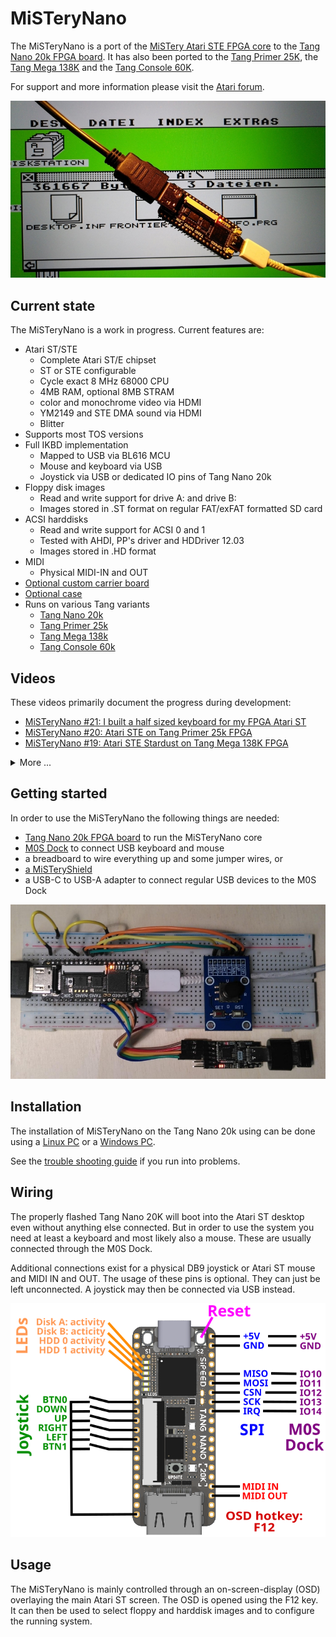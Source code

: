 # MiSTeryNano

The MiSTeryNano is a port of the
[MiSTery Atari STE FPGA core](https://github.com/gyurco/MiSTery) to the
[Tang Nano 20k FPGA board](https://wiki.sipeed.com/nano20k). It has
also been ported to the [Tang Primer 25K](TANG_PRIMER_25K.md), the [Tang Mega 138K](TANG_MEGA_138K.md) and the [Tang Console 60K](TANG_CONSOLE_60K.md).

For support and more information please visit the [Atari forum](https://www.atari-forum.com/viewtopic.php?p=457209).

![MiSTeryNano photo](images/misterynano.jpeg)

## Current state

The MiSTeryNano is a work in progress. Current features are:

  * Atari ST/STE
    * Complete Atari ST/E chipset
    * ST or STE configurable
    * Cycle exact 8 MHz 68000 CPU
    * 4MB RAM, optional 8MB STRAM
    * color and monochrome video via HDMI
    * YM2149 and STE DMA sound via HDMI
    * Blitter
  * Supports most TOS versions
  * Full IKBD implementation
    * Mapped to USB via BL616 MCU
    * Mouse and keyboard via USB
    * Joystick via USB or dedicated IO pins of Tang Nano 20k
  * Floppy disk images
    * Read and write support for drive A: and drive B:
    * Images stored in .ST format on regular FAT/exFAT formatted SD card
  * ACSI harddisks
    * Read and write support for ACSI 0 and 1
    * Tested with AHDI, PP's driver and HDDriver 12.03
    * Images stored in .HD format
  * MIDI
    * Physical MIDI-IN and OUT
  * [Optional custom carrier board](board/misteryshield20k/)
  * [Optional case](https://github.com/prcoder-1/MiSTeryNano-Case)
  * Runs on various Tang variants
    * [Tang Nano 20k](https://wiki.sipeed.com/nano20k)
    * [Tang Primer 25k](TANG_PRIMER_25K.md)
    * [Tang Mega 138k](TANG_MEGA_138K.md)
    * [Tang Console 60k](TANG_CONSOLE_60K.md)	

## Videos

These videos primarily document the progress during development:

  * [MiSTeryNano #21: I built a half sized keyboard for my FPGA Atari ST](https://youtube.com/shorts/clQujxjdr9I)
  * [MiSTeryNano #20: Atari STE on Tang Primer 25k FPGA](https://youtube.com/shorts/i-hUT1_UNOY)
  * [MiSTeryNano #19: Atari STE Stardust on Tang Mega 138K FPGA](https://youtube.com/shorts/CI1L_LBodlw)

<details><summary>More ...</summary>
<ul>
  <li><a href="https://youtube.com/shorts/_D7Gc8IL2GA">MiSTeryNano #18: Cheap RGB LCD for Atari ST in FPGA</a></li>
  <li><a href="https://youtube.com/shorts/qh_TCCgo1xY">MiSTeryNano #17: C64 on Tang Nano 20K</a></li>
  <li><a href="https://youtube.com/shorts/IOfeoJvnrmE">MiSTeryNano #16: Atari ST MIDI Space Quest 3 on Roland MT32</a></li>
  <li><a href="https://youtube.com/shorts/-kPpSlpkzvA">MiSTeryNano #15: Power Without the Price: The Tang Nano 20k is the cheapest Atari ST</a></li>
  <li><a href="https://youtube.com/shorts/w8RZCzeMpiw">MiSTeryNano #14: Cubase MIDI audio replay with Atari ST FPGA and SAM2695</a></li>
  <li><a href="https://youtube.com/shorts/o6ABtje7zZ8">MiSTeryNano #13: Atari ST in Tang Nano 20k FPGA running Cubase 3 from Harddisk image</a></li>
  <li><a href="https://youtube.com/shorts/UPiLkYA_o0o">MiSTeryNano #12: Atari ST first boot from virtual hard disk</a></li>
  <li><a href="https://youtube.com/shorts/NP1EnRj4Fk0">MiSTeryNano #11: Advanced SD card for FPGA Atari ST</a></li>
  <li><a href="https://youtube.com/shorts/zsHYcolqtpc">MiSTeryNano #10: New OSD for the FPGA Atari ST</a></li>
  <li><a href="https://youtube.com/shorts/bP5gK3nmv-o">MiSTeryNano #9: Tang Nano 20k as USB host</a></li>
  <li><a href="https://youtube.com/shorts/jjps1x1NjhE">MiSTeryNano #8: Atari ST with USB keyboard and touchpad</a></li>
  <li><a href="https://youtube.com/shorts/Ud1P1vE5j84">MiSTeryNano #7: Tang Nano 20k running Atari ST Oxyd2</a></li>
  <li><a href="https://youtube.com/shorts/EXPfdhlpuFI">MiSTeryNano #6: B.I.G. DEMO</a></li>
  <li><a href="https://youtube.com/shorts/xJHF-LlaHFo">MiSTeryNano #5: Playing Atari ST Frontier</a></li>
  <li><a href="https://youtube.com/shorts/FfL01D0Zg0o">MiSTeryNano #4: Drives and Blitter</a></li>
  <li><a href="https://youtube.com/shorts/9wFxQvKtOY8">MiSTeryNano #3: We got a rainbow!</a></li>
  <li><a href="https://youtube.com/shorts/yLxXRR_04UE">MiSTeryNano #2: Booting TOS 1.04 for the first time</a></li>
  <li><a href="https://youtube.com/shorts/qndojsbH9jw">MiSTeryNano #1: Is the Tang Nano 20k the cheapest and smallest Atari ST?</a></li>
</ul>
</details>

## Getting started

In order to use the MiSTeryNano the following things are needed:

  * [Tang Nano 20k FPGA board](https://wiki.sipeed.com/nano20k) to run the MiSTeryNano core
  * [M0S Dock](https://wiki.sipeed.com/hardware/en/maixzero/m0s/m0s.html) to connect USB keyboard and mouse
  * a breadboard to wire everything up and some jumper wires, or
  * [a MiSTeryShield](board/misteryshield20k/)
  * a USB-C to USB-A adapter to connect regular USB devices to the M0S Dock

![MiSTeryNano breadboard](images/misterynano_bb.jpeg)

## Installation

The installation of MiSTeryNano on the Tang Nano 20k using can be done
using a [Linux PC](INSTALLATION_LINUX.md) or a
[Windows PC](INSTALLATION_WINDOWS.md).

See the [trouble shooting guide](TROUBLESHOOTING.md) if you run into problems.

## Wiring

The properly flashed Tang Nano 20K will boot into the Atari ST desktop
even without anything else connected. But in order to use the system
you need at least a keyboard and most likely also a mouse. These are
usually connected through the M0S Dock.

Additional connections exist for a physical DB9 joystick or
Atari ST mouse and MIDI IN and OUT. The usage of these pins
is optional. They can just be left unconnected. A joystick may
then be connected via USB instead.

![MiSTeryNano wiring](images/wiring_spi_midi.png)

## Usage

The MiSTeryNano is mainly controlled through an on-screen-display (OSD)
overlaying the main Atari ST screen. The OSD is opened using the F12
key. It can then be used to select floppy and harddisk images and to
configure the running system.

